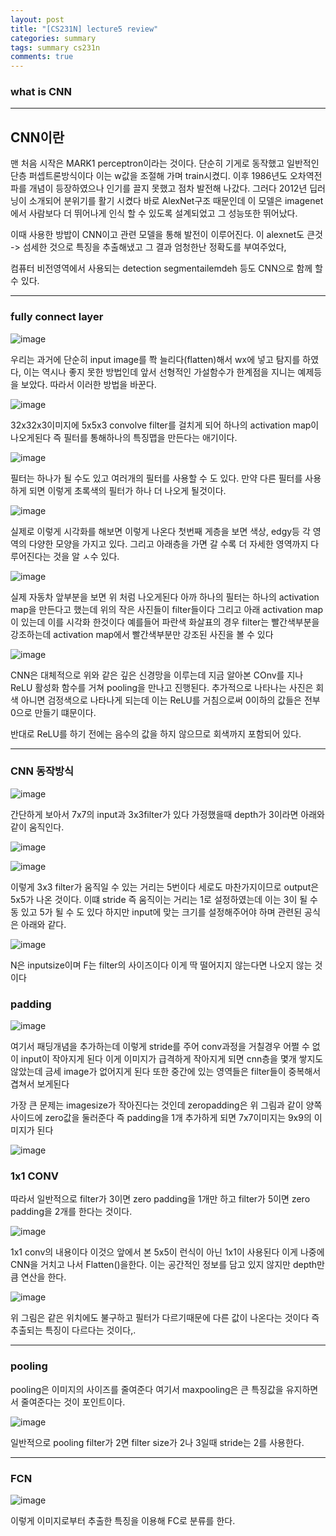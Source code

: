 ```yaml
---
layout: post
title: "[CS231N] lecture5 review"
categories: summary
tags: summary cs231n
comments: true
---
```


### what is CNN
-----
## CNN이란

맨 처음 시작은 MARK1 perceptron이라는 것이다. 단순히 기게로 동작했고 일반적인 단층 퍼셉트론방식이다 이는 w값을 조절해 가며 train시켰디.
이후 1986년도 오차역전파를 개념이 등장하였으나 인기를 끌지 못했고 점차 발전해 나갔다. 그러다 2012년 딥러닝이 소개되어 분위기를 활기 시켰다 바로 
AlexNet구조 때문인데 이 모델은 imagenet에서 사람보다 더 뛰어나게 인식 할 수 있도록 설계되었고 그 성능또한 뛰어났다.

이때 사용한 방밥이 CNN이고 관련 모델을 통해 발전이 이루어진다. 이 alexnet도 큰것 -> 섬세한 것으로 특징을 추출해냈고 그 결과
엄청한난 정확도를 부여주었다,

컴퓨터 비전영역에서 사용되는 detection segmentailemdeh 등도 CNN으로 함께 할 수 있다.

---

### fully connect layer

![image](https://user-images.githubusercontent.com/65720894/124546917-4cb6a200-de66-11eb-8e30-044ca1af54fe.png)


우리는 과거에 단순히 input image를 쫙 늘리다(flatten)해서 wx에 넣고 탐지를 하였다, 이는 역시나 좋지 못한 방법인데 앞서 선형적인 
가설함수가 한계점을 지니는 예제등을 보았다. 따라서 이러한 방법을 바꾼다.

![image](https://user-images.githubusercontent.com/65720894/124547042-8091c780-de66-11eb-9354-0f4f16f7082b.png)

32x32x3이미지에 5x5x3 convolve filter를 걸치게 되어 하나의 activation map이 나오게된다 즉 필터를 통해하나의 특징맵을 만든다는 애기이다.

![image](https://user-images.githubusercontent.com/65720894/124547197-bdf65500-de66-11eb-9a4f-4397ba1abe9b.png)

필터는 하나가 될 수도 있고 여러개의 필터를 사용할 수 도 있다. 만약 다른 필터를 사용하게 되면 이렇게 초록색의 필터가 하나 더 나오게 될것이다.

![image](https://user-images.githubusercontent.com/65720894/124547314-e7af7c00-de66-11eb-9fc7-816bd52ae284.png)


실제로 이렇게 시각화를 해보면 이렇게 나온다 첫번째 게층을 보면 색상, edgy등 각 영역의 다양한 모양을 가지고 있다.
그리고 아래층을 가면 갈 수록 더 자세한 영역까지 다루어진다는 것을 알 ㅅ수 있다.

![image](https://user-images.githubusercontent.com/65720894/124547426-1299d000-de67-11eb-815a-74943e58b2a1.png)


실제 자동차 앞부분을 보면 위 처럼 나오게된다 아까 하나의 필터는 하나의 activation map을 만든다고 했는데 위의 작은 사진들이 filter들이다 그리고 아래 
activation map이 있는데 이를 시각화 한것이다 예를들어 파란색 화살표의 경우 filter는 빨간색부분을 강조하는데 activation map에서 빨간색부분만
강조된 사진을 볼 수 있다 

![image](https://user-images.githubusercontent.com/65720894/124548089-301b6980-de68-11eb-9474-9aa099d61355.png)

CNN은 대체적으로 위와 같은 깊은 신경망을 이루는데 지금 알아본 COnv를 지나 ReLU 활성화 함수를 거쳐 pooling을 만나고 진행된다. 추가적으로
나타나는 사진은 회색 아니면 검정색으로 나타나게 되는데 이는 ReLU를 거침으로써 0이하의 값들은 전부 0으로 만들기 떄문이다. 

반대로 ReLU를 하기 전에는 음수의 값을 하지 않으므로 회색까지 포함되어 있다. 

----------------------------
### CNN 동작방식
![image](https://user-images.githubusercontent.com/65720894/124548503-c5b6f900-de68-11eb-89bf-0e5e3283b405.png)

간단하게 보아서 7x7의 input과 3x3filter가 있다 가정했을때 depth가 3이라면 아래와 같이 움직인다.

![image](https://user-images.githubusercontent.com/65720894/124548676-00209600-de69-11eb-8774-b2d09eb0e091.png)

![image](https://user-images.githubusercontent.com/65720894/124548733-13336600-de69-11eb-88d3-3b12d921793f.png)

이렇게 3x3 filter가 움직일 수 있는 거리는 5번이다 세로도 마찬가지이므로 output은 5x5가 나온 것이다.
이떄 stride 즉 움직이는 거리는 1로 설정하였는데 이는 3이 될 수 동 있고 5가 될 수 도 있다 하지만 input에 맞는 크기를 설정해주어야 하며
관련된 공식은 아래와 같다.

![image](https://user-images.githubusercontent.com/65720894/124548877-5097f380-de69-11eb-9d61-7043a63a3269.png)

N은 inputsize이며 F는 filter의 사이즈이다 이게 딱 떨어지지 않는다면 나오지 않는 것이다 

### padding

![image](https://user-images.githubusercontent.com/65720894/124548952-6e655880-de69-11eb-96c1-addd08741bef.png)

여기서 패딩개념을 추가하는데 이렇게 stride를 주어 conv과정을 거칠경우 어쩔 수 없이 input이 작아지게 된다 이게 이미지가 급격하게 작아지게 되면
cnn층을 몇개 쌓지도 않았는데 금세 image가 없어지게 된다 또한 중간에 있는 영역들은 filter들이 중복해서 겹쳐서 보게된다 

가장 큰 문제는 imagesize가 작아진다는 것인데 zeropadding은 위 그림과 같이 양쪽사이드에 zero값을 둘러준다 즉 padding을 1개 추가하게 되면 7x7이미지는
9x9의 이미지가 된다 


![image](https://user-images.githubusercontent.com/65720894/124549197-c734f100-de69-11eb-8b41-bc46447be328.png)

### 1x1 CONV

따라서 일반적으로 filter가 3이면 zero padding을 1개만 하고 filter가 5이면 zero padding을 2개를 한다는 것이다.

![image](https://user-images.githubusercontent.com/65720894/124549894-cc467000-de6a-11eb-9868-492d40ed5b35.png)

1x1 conv의 내용이다 이것으 앞에서 본 5x5이 런식이 아닌 1x1이 사용된다 이게 나중에 CNN을 거치고 나서 Flatten()을한다. 이는 공간적인 정보를
담고 있지 않지만 depth만큼 연산을 한다.

![image](https://user-images.githubusercontent.com/65720894/124550237-57276a80-de6b-11eb-93c5-167851a85a43.png)

위 그림은 같은 위치에도 불구하고 필터가 다르기때문에 다른 값이 나온다는 것이다 즉 추출되는 특징이 다르다는 것이다,.

--------------
### pooling 

pooling은 이미지의 사이즈를 줄여준다 여기서 maxpooling은 큰 특징값을 유지하면서 줄여준다는 것이 포인트이다.

![image](https://user-images.githubusercontent.com/65720894/124550712-0a905f00-de6c-11eb-8cb1-97cbae97ad9c.png)

일반적으로 pooling filter가 2면 filter size가 2나 3일때 stride는 2를 사용한다.

----------

### FCN

![image](https://user-images.githubusercontent.com/65720894/124550821-3c092a80-de6c-11eb-82f6-4c89c954f702.png)


이렇게 이미지로부터 추출한 특징을 이용해 FC로 분류를 한다.
























